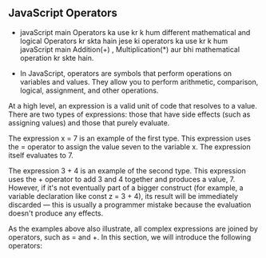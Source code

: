 ## JavaScript Operators

- javaScript main Operators  ka use kr k hum different    mathematical and logical Operators kr skta hain jese ki operators ka use kr k hum javaScript main  Addition(+) ,  Multiplication(*) aur bhi mathematical operation kr skte hain.

- In JavaScript, operators are symbols that perform operations on variables and values. They allow you to perform arithmetic, comparison, logical, assignment, and other operations. 




At a high level, an expression is a valid unit of code that resolves to a value. There are two types of expressions: those that have side effects (such as assigning values) and those that purely evaluate.

The expression x = 7 is an example of the first type. This expression uses the = operator to assign the value seven to the variable x. The expression itself evaluates to 7.

The expression 3 + 4 is an example of the second type. This expression uses the + operator to add 3 and 4 together and produces a value, 7. However, if it's not eventually part of a bigger construct (for example, a variable declaration like const z = 3 + 4), its result will be immediately discarded — this is usually a programmer mistake because the evaluation doesn't produce any effects.

As the examples above also illustrate, all complex expressions are joined by operators, such as = and +. In this section, we will introduce the following operators: